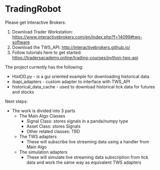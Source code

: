# TradingRobot

Please get Interactive Brokers:
1. Download Trader Workstation: https://www.interactivebrokers.com/en/index.php?f=14099#tws-software
2. Download the TWS_API: http://interactivebrokers.github.io/
3. Follow tutorials here to get started: https://tradersacademy.online/trading-courses/python-tws-api

The project currently has the following:
* HistDD.py - is a gui oriented example for downloading historical data
* ibapi_adapters - custom adapter to interface with TWS_API
* historical_data_cache - used to download historical tick data for futures and stocks

Next steps:
* The work is divided into 3 parts
  * The Main Algo Classes
    * Signal Class: stores signals in a panda/numpy type
    * Asset Class: stores Signals
    * Other related classes: TBD
  * The TWS adapters
    * These will subscribe live streaming data using a handler from Main Algo
  * The simulation adapters
    * These will simulate live streaming data subscription from tick data and work the same way as equivalent TWS adapters
